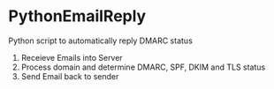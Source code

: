 # PythonEmailReply
Python script to automatically reply DMARC status


1) Receieve Emails into Server
2) Process domain and determine DMARC, SPF, DKIM and TLS status
3) Send Email back to sender

